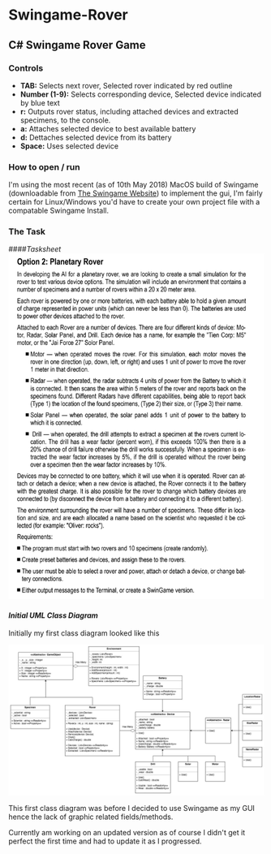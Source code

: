 # Swingame-Rover
## C# Swingame Rover Game

### Controls

- **TAB:** Selects next rover, Selected rover indicated by red outline
- **Number (1-9):** Selects corresponding device, Selected device indicated by blue text
- **r:** Outputs rover status, including attached devices and extracted specimens, to the console.
- **a:** Attaches selected device to best available battery
- **d:** Dettaches selected device from its battery
- **Space:** Uses selected device


### How to open / run
I'm using the most recent (as of 10th May 2018) MacOS build of Swingame (downloadable from [The Swingame Website](http://www.swingame.com/ "Swingame's Homepage")) to implement the gui, I'm fairly certain for Linux/Windows you'd have to create your own project file with a compatable Swingame Install.

### The Task

####*Tasksheet*
![Tasksheet](Tasksheet.png?raw=true "Tasksheet")



#### *Initial UML Class Diagram*

Initially my first class diagram looked like this

![InitialUML](InitialUML.jpg?raw=true "InitialUML")

This first class diagram was before I decided to use Swingame as my GUI hence the lack of graphic related fields/methods.

Currently am working on an updated version as of course I didn't get it perfect the first time and had to update it as I progressed.
